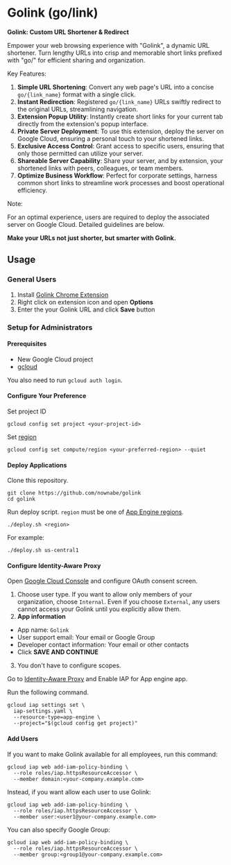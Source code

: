 # Golink (go/link)

**Golink: Custom URL Shortener & Redirect**

Empower your web browsing experience with "Golink", a dynamic URL shortener. Turn lengthy URLs into crisp and memorable short links prefixed with "go/" for efficient sharing and organization.

Key Features:

1. **Simple URL Shortening**: Convert any web page's URL into a concise `go/{link_name}` format with a single click.
2. **Instant Redirection**: Registered `go/{link_name}` URLs swiftly redirect to the original URLs, streamlining navigation.
3. **Extension Popup Utility**: Instantly create short links for your current tab directly from the extension's popup interface.
4. **Private Server Deployment**: To use this extension, deploy the server on Google Cloud, ensuring a personal touch to your shortened links.
5. **Exclusive Access Control**: Grant access to specific users, ensuring that only those permitted can utilize your server.
6. **Shareable Server Capability**: Share your server, and by extension, your shortened links with peers, colleagues, or team members.
7. **Optimize Business Workflow**: Perfect for corporate settings, harness common short links to streamline work processes and boost operational efficiency.

Note:

For an optimal experience, users are required to deploy the associated server on Google Cloud. Detailed guidelines are below.

**Make your URLs not just shorter, but smarter with Golink.**

## Usage

### General Users

1. Install [Golink Chrome Extension]()
2. Right click on extension icon and open **Options**
3. Enter the your Golink URL and click **Save** button

### Setup for Administrators

#### Prerequisites

- New Google Cloud project
- [gcloud](https://cloud.google.com/sdk/docs/install)

You also need to run `gcloud auth login`.

#### Configure Your Preference

Set project ID

```shell
gcloud config set project <your-project-id>
```

Set [region](https://cloud.google.com/about/locations#region)

```shell
gcloud config set compute/region <your-preferred-region> --quiet
```

#### Deploy Applications

Clone this repository.

```shell
git clone https://github.com/nownabe/golink
cd golink
```

Run deploy script. `region` must be one of [App Engine regions](https://cloud.google.com/about/locations#region).

```shell
./deploy.sh <region>
```

For example:

```shell
./deploy.sh us-central1
```

#### Configure Identity-Aware Proxy

Open [Google Cloud Console](https://console.cloud.google.com/apis/credentials/consent) and configure OAuth consent screen.

1. Choose user type. If you want to allow only members of your organization, choose `Internal`. Even if you choose `External`, any users cannot access your Golink until you explicitly allow them.
2. **App information**
  - App name: `Golink`
  - User support email: Your email or Google Group
  - Developer contact information: Your email or other contacts
  - Click **SAVE AND CONTINUE**
3. You don't have to configure scopes.

Go to [Identity-Aware Proxy](https://console.cloud.google.com/security/iap) and Enable IAP for App engine app.

Run the following command.

```shell
gcloud iap settings set \
  iap-settings.yaml \
  --resource-type=app-engine \
  --project="$(gcloud config get project)"
```

#### Add Users

If you want to make Golink available for all employees, run this command:

```shell
gcloud iap web add-iam-policy-binding \
  --role roles/iap.httpsResourceAccessor \
  --member domain:<your-company.example.com>
```

Instead, if you want allow each user to use Golink:

```shell
gcloud iap web add-iam-policy-binding \
  --role roles/iap.httpsResourceAccessor \
  --member user:<user1@your-company.example.com>
```

You can also specify Google Group:

```shell
gcloud iap web add-iam-policy-binding \
  --role roles/iap.httpsResourceAccessor \
  --member group:<group1@your-company.example.com>
```
